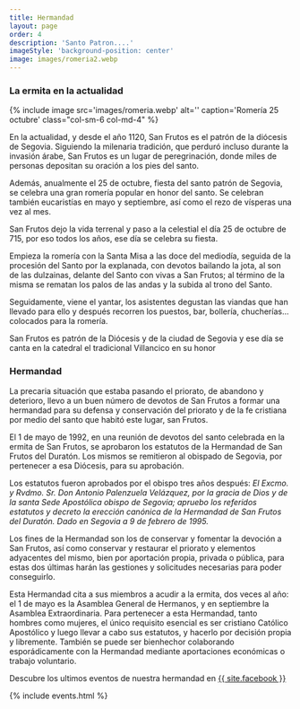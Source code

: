 ```yaml
---
title: Hermandad
layout: page
order: 4
description: 'Santo Patron....'
imageStyle: 'background-position: center'
image: images/romeria2.webp
---
```


### La ermita en la actualidad


{% include image src='images/romeria.webp' alt='' caption='Romería 25 octubre' class="col-sm-6 col-md-4" %}

En la actualidad, y desde el año 1120, San Frutos es el patrón de la diócesis de Segovia. Siguiendo la milenaria tradición, que perduró incluso durante la invasión árabe, San Frutos es un lugar de peregrinación, donde miles de personas depositan su oración a los pies del santo.

Además, anualmente el 25 de octubre, fiesta del santo patrón de Segovia, se celebra una gran romería popular en honor del santo. Se celebran también eucaristías en mayo y septiembre, así como el rezo de vísperas una vez al mes.


San Frutos dejo la vida terrenal y paso a la celestial el día 25 de octubre de 715, por eso todos los años, ese día se celebra su fiesta.

Empieza la romería con la Santa Misa a las doce del mediodía, seguida de la procesión del Santo por la explanada, con devotos bailando la jota, al son de las dulzainas, delante del Santo con vivas a San Frutos; al término de la misma se rematan los palos de las andas y la subida al trono del Santo.

Seguidamente, viene el yantar, los asistentes degustan las viandas que han llevado para ello y después recorren los puestos, bar, bollería, chucherías… colocados para la romería.

San Frutos es patrón de la Diócesis y de la ciudad de Segovia y ese día se canta en la catedral el tradicional Villancico en su honor



### Hermandad

La precaria situación que estaba pasando el priorato, de abandono y deterioro, llevo a un buen número de devotos de San Frutos a formar una hermandad para su defensa  y conservación del priorato y de la fe cristiana por medio del santo que habitó este lugar, san Frutos.

El 1 de mayo de 1992, en una reunión de devotos del santo celebrada en la ermita de San Frutos, se aprobaron los estatutos de la Hermandad de San Frutos del Duratón. Los mismos se remitieron al obispado de Segovia, por pertenecer a esa Diócesis, para su aprobación.

Los estatutos fueron aprobados por el obispo tres años después: _El Excmo. y Rvdmo. Sr. Don Antonio Palenzuela Velázquez, por la gracia de Dios y de la santa Sede Apostólica obispo de Segovia; apruebo los referidos estatutos y decreto la erección canónica de la Hermandad de San Frutos del Duratón. Dado en Segovia a 9 de febrero de 1995._

Los fines de la Hermandad son los de conservar y fomentar la devoción a San Frutos, así como conservar y restaurar el priorato y elementos adyacentes del mismo, bien por aportación propia, privada o pública, para estas dos últimas harán las gestiones y solicitudes necesarias para poder conseguirlo.

Esta Hermandad cita a sus miembros a acudir a la ermita, dos veces al año: el 1 de mayo es la Asamblea General de Hermanos, y en septiembre la Asamblea Extraordinaria. Para pertenecer a esta Hermandad, tanto hombres como mujeres, el único requisito esencial es ser cristiano Católico Apostólico y luego llevar a cabo sus estatutos, y hacerlo por decisión propia y libremente. También se puede ser bienhechor colaborando esporádicamente con la Hermandad mediante aportaciones económicas o trabajo voluntario.


Descubre los ultimos eventos de nuestra hermandad en <a target="_blank" href="https://www.{{ site.facebook }}">{{ site.facebook }}</a>


<!--Se puede ver un vídeo de la romería en el siguiente enlace de Youtube:
{% include module name='facade' yt='_L1aLJYpPKA' style='max-width: 70vmin;' %}-->



{% include events.html %}